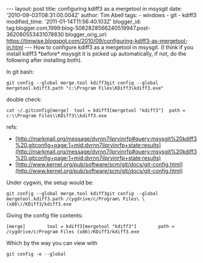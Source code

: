 \--- layout: post title: configuring kdiff3 as a mergetool in msysgit date: '2010-09-03T08:31:00.004Z' author: Tim Abell tags: - windows - git - kdiff3 modified\_time: '2011-01-14T11:56:40.103Z' blogger\_id: tag:blogger.com,1999:blog-5082828566240519947.post-362080553431078830 blogger\_orig\_url: https://timwise.blogspot.com/2010/09/configuring-kdiff3-as-mergetool-in.html --- How to configure kdiff3 as a mergetool in msysgit. (I think if you install kdiff3 \*before\* msysgit it is picked up automatically, if not, do the following after installing both).  
  
In git bash:  
  

    git config --global merge.tool kdiff3git config --global mergetool.kdiff3.path "c:\Program Files\KDiff3\kdiff3.exe"

  
  
double check:  

    cat ~/.gitconfig[merge]  tool = kdiff3[mergetool "kdiff3"]  path = c:\\Program Files\\KDiff3\\kdiff3.exe

  
refs:  

*   [http://markmail.org/message/dvrnn7ilprvinrfp#query:msysgit%20kdiff3%20.gitconfig+page:1+mid:dvrnn7ilprvinrfp+state:results](http://markmail.org/message/dvrnn7ilprvinrfp#query:msysgit%20kdiff3%20.gitconfig+page:1+mid:dvrnn7ilprvinrfp+state:results)
*   [http://www.kernel.org/pub/software/scm/git/docs/git-config.html](http://www.kernel.org/pub/software/scm/git/docs/git-config.html)  
    

  
  
Under cygwin, the setup would be:  

    git config --global merge.tool kdiff3git config --global mergetool.kdiff3.path /cygdrive/c/Program\ Files\ \(x86\)/KDiff3/kdiff3.exe

  
Giving the config file contents:  

    [merge]        tool = kdiff3[mergetool "kdiff3"]        path = /cygdrive/c/Program Files (x86)/KDiff3/kdiff3.exe

  
Which by the way you can view with  

    git config -e --global